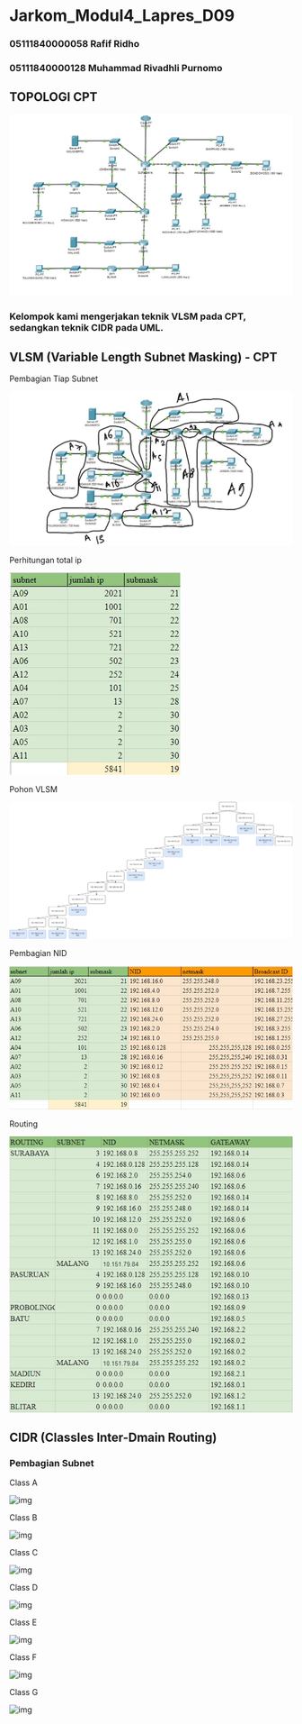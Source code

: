 # Jarkom_Modul4_Lapres_D09

### 05111840000058 Rafif Ridho
### 05111840000128 Muhammad Rivadhli Purnomo

## TOPOLOGI CPT
![img](/img/1.jpg)

### Kelompok kami mengerjakan teknik VLSM pada CPT, sedangkan teknik CIDR pada UML.

## VLSM (Variable Length Subnet Masking) - CPT

Pembagian Tiap Subnet

![img](/img/1-2.jpg)

Perhitungan total ip

![img](/img/1-3.jpg)

Pohon VLSM

![img](/img/1-4.png)

Pembagian NID

![img](/img/1-5.jpg)

Routing

![img](/img/1-6.jpg)

## CIDR (Classles Inter-Dmain Routing)

### Pembagian Subnet 

Class A

![img](/img/2-1.jpg)

Class B

![img](/img/2-2.jpg)

Class C

![img](/img/2-3.jpg)

Class D

![img](/img/2-4.jpg)

Class E

![img](/img/2-5.jpg)

Class F

![img](/img/2-6.jpg)

Class G

![img](/img/2-7.jpg)


